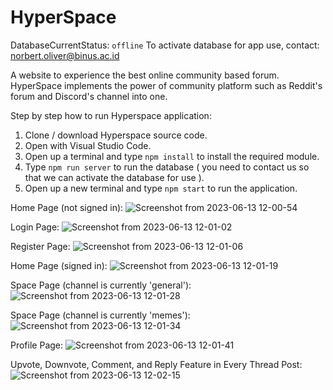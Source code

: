 # HyperSpace

DatabaseCurrentStatus: `offline`
To activate database for app use, contact: norbert.oliver@binus.ac.id 

A website to experience the best online community based forum. HyperSpace implements the power of community platform such as Reddit's forum and Discord's channel into one.

Step by step how to run Hyperspace application:
1. Clone / download Hyperspace source code.
2. Open with Visual Studio Code.
3. Open up a terminal and type `npm install` to install the required module.
4. Type `npm run server` to run the database ( you need to contact us so that we can activate the database for use ).
5. Open up a new terminal and type `npm start` to run the application.

Home Page (not signed in):
![Screenshot from 2023-06-13 12-00-54](https://github.com/pewpewnor/HyperSpace/assets/125549982/69272db5-752b-4f7e-8388-b16700a9aa7f)

Login Page:
![Screenshot from 2023-06-13 12-01-02](https://github.com/pewpewnor/HyperSpace/assets/125549982/1f4f1e3d-2305-4128-9d44-3600df4650ed)

Register Page:
![Screenshot from 2023-06-13 12-01-06](https://github.com/pewpewnor/HyperSpace/assets/125549982/fe488cba-2a97-4233-9be1-7f24844991a7)

Home Page (signed in):
![Screenshot from 2023-06-13 12-01-19](https://github.com/pewpewnor/HyperSpace/assets/125549982/f0635f7b-210f-487a-a638-e630102335bc)

Space Page (channel is currently 'general'):
![Screenshot from 2023-06-13 12-01-28](https://github.com/pewpewnor/HyperSpace/assets/125549982/21c3c2b3-ebe8-445f-b75f-08e079ecdb2e)

Space Page (channel is currently 'memes'):
![Screenshot from 2023-06-13 12-01-34](https://github.com/pewpewnor/HyperSpace/assets/125549982/55f91d34-ae70-47f1-a4c5-8372f8b0616a)

Profile Page:
![Screenshot from 2023-06-13 12-01-41](https://github.com/pewpewnor/HyperSpace/assets/125549982/d8ae0342-f093-486b-9fe4-9b9f5c40fc91)

Upvote, Downvote, Comment, and Reply Feature in Every Thread Post:
![Screenshot from 2023-06-13 12-02-15](https://github.com/pewpewnor/HyperSpace/assets/125549982/3ba94b49-9a07-404a-abc4-f8a638ef3e74)
